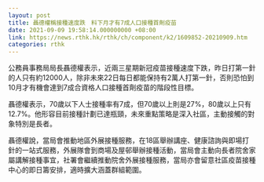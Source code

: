 ```yaml
---
layout: post
title: 聶德權稱接種速度跌　料下月才有7成人口接種首劑疫苗
date: 2021-09-09 19:58:14.000000000 +08:00
link: https://news.rthk.hk/rthk/ch/component/k2/1609852-20210909.htm
categories: rthk
---
```


公務員事務局局長聶德權表示，近兩三星期新冠疫苗接種速度下跌，昨日打第一針的人只有約12000人，除非未來22日每日都能保持有2萬人打第一針，否則恐怕到10月才有機會達到7成合資格人口接種首劑疫苗的階段性目標。

聶德權表示，70歲以下人士接種率有7成，但70歲以上則是27%，80歲以上只有12.7%。他形容目前接種計劃已達瓶頸，未來重點策略是深入社區，主動接觸的對象特別是長者。

聶德權說，當局會推動地區外展接種服務，在18區舉辦講座、健康諮詢與即場打針的一站式服務，外展隊會到商場及屋邨舉辦接種活動，當局會主動向長者院舍家屬講解接種事宜，社署會繼續推動院舍外展接種服務，當局亦會留意社區疫苗接種中心的即日籌安排，適時擴大涵蓋群組範圍。
